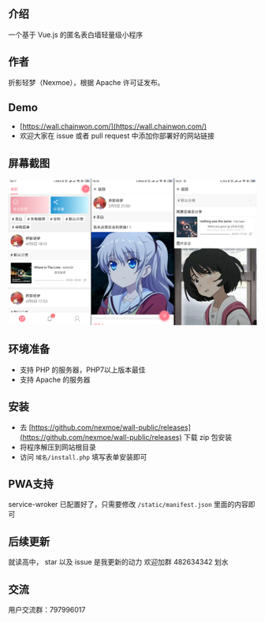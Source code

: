 ## 介绍
一个基于 Vue.js 的匿名表白墙轻量级小程序

## 作者
折影轻梦（Nexmoe），根据 Apache 许可证发布。

## Demo
- [https://wall.chainwon.com/](https://wall.chainwon.com/)
- 欢迎大家在 issue 或者 pull request 中添加你部署好的网站链接

## 屏幕截图 
![屏幕截图](screenshots.png)

## 环境准备
- 支持 PHP 的服务器，PHP7以上版本最佳
- 支持 Apache 的服务器

## 安装
- 去 [https://github.com/nexmoe/wall-public/releases](https://github.com/nexmoe/wall-public/releases) 下载 zip 包安装
- 将程序解压到网站根目录
- 访问 `域名/install.php` 填写表单安装即可

## PWA支持
service-wroker 已配置好了，只需要修改 `/static/manifest.json` 里面的内容即可


## 后续更新
就读高中，
star 以及 issue 是我更新的动力
欢迎加群 482634342 划水

## 交流
用户交流群：797996017
